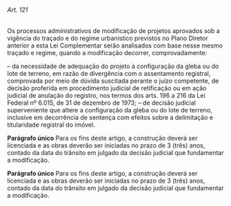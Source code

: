 
###### Art. 121
Os processos administrativos de modificação de projetos aprovados sob a vigência do traçado e do regime urbanístico previstos no Plano Diretor anterior a esta Lei Complementar serão analisados com base nesse mesmo traçado e regime, quando a modificação decorrer, comprovadamente:

– da necessidade de adequação do projeto à configuração da gleba ou do lote de terreno, em razão de divergência com o assentamento registral, comprovada por meio de dúvida suscitada perante o juízo competente, de decisão proferida em procedimento judicial de retificação ou em ação judicial de anulação do registro, nos termos dos arts. 196 a 216 da Lei Federal nº 6.015, de 31 de dezembro de 1973;
– de decisão judicial superveniente que altere a configuração da gleba ou do lote de terreno, inclusive em decorrência de sentença com efeitos sobre a delimitação e titularidade registral do imóvel.

**Parágrafo único** Para os fins deste artigo, a construção deverá ser licenciada e as obras deverão ser iniciadas no prazo de 3 (três) anos, contado da data do trânsito em julgado da decisão judicial que fundamentar a modificação.

**Parágrafo único** Para os fins deste artigo, a construção deverá ser licenciada e as obras deverão ser iniciadas no prazo de 3 (três) anos, contado da data do trânsito em julgado da decisão judicial que fundamentar a modificação.
